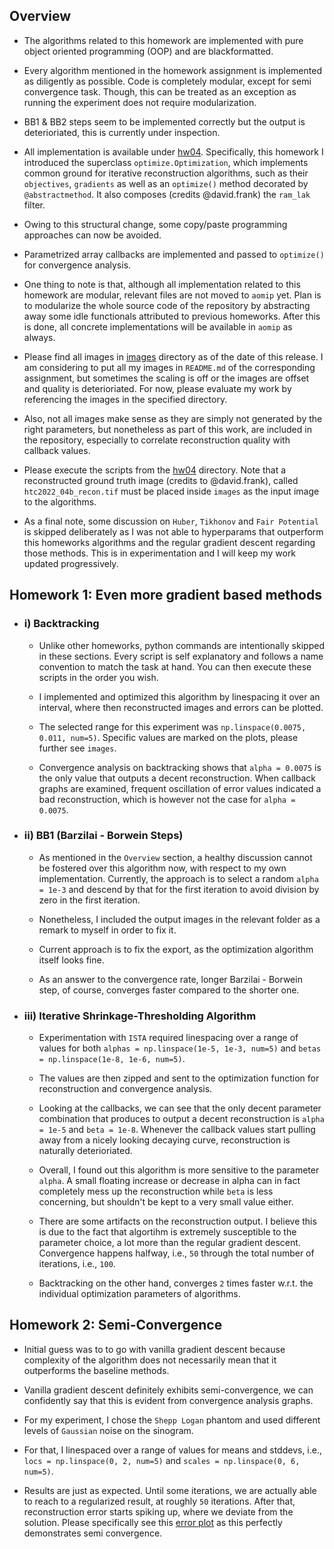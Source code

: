 ## Overview

* The algorithms related to this homework are implemented with pure object oriented programming (OOP) and are blackformatted.

* Every algorithm mentioned in the homework assignment is implemented as diligently as possible. Code is completely modular, except for semi convergence task. Though, this can be treated as an exception as running the experiment does not require modularization.

* BB1 & BB2 steps seem to be implemented correctly but the output is deterioriated, this is currently under inspection.

* All implementation is available under [hw04](https://gitlab.lrz.de/IP/teaching/applied-optimization-methods-for-inverse-problems/aomip-kaan-guney-keklikci/-/tree/main/homework/hw04). Specifically, this homework I introduced the superclass `optimize.Optimization`, which implements common ground for iterative reconstruction algorithms, such as their `objectives`, `gradients` as well as an `optimize()` method decorated by `@abstractmethod`. It also composes (credits @david.frank) the `ram_lak` filter.

* Owing to this structural change, some copy/paste programming approaches can now be avoided. 

* Parametrized array callbacks are implemented and passed to `optimize()` for convergence analysis.

* One thing to note is that, although all implementation related to this homework are modular, relevant files are not moved to `aomip` yet. Plan is to modularize the whole source code of the repository by abstracting away some idle functionals attributed to previous homeworks. After this is done, all concrete implementations will be available in `aomip` as always.

* Please find all images in [images](https://gitlab.lrz.de/IP/teaching/applied-optimization-methods-for-inverse-problems/aomip-kaan-guney-keklikci/-/tree/main/homework/hw04/images/) directory as of the date of this release. I am considering to put all my images in `README.md` of the corresponding assignment, but sometimes the scaling is off or the images are offset and quality is deterioriated. For now, please evaluate my work by referencing the images in the specified directory. 

* Also, not all images make sense as they are simply not generated by the right parameters, but nonetheless as part of this work, are included in the repository, especially to correlate reconstruction quality with callback values.

* Please execute the scripts from the [hw04](https://gitlab.lrz.de/IP/teaching/applied-optimization-methods-for-inverse-problems/aomip-kaan-guney-keklikci/-/tree/main/homework/hw04) directory. Note that a reconstructed ground truth image (credits to @david.frank), called `htc2022_04b_recon.tif` must be placed inside `images` as the input image to the algorithms.

* As a final note, some discussion on `Huber`, `Tikhonov` and `Fair Potential` is skipped deliberately as I was not able to hyperparams that outperform this homeworks algorithms and the regular gradient descent regarding those methods. This is in experimentation and I will keep my work updated progressively.

## Homework 1: Even more gradient based methods

  - ### i) Backtracking

    - Unlike other homeworks, python commands are intentionally skipped in these sections. Every script is self explanatory and follows a name convention to match the task at hand. You can then execute these scripts in the order you wish. 
    
    - I implemented and optimized this algorithm by linespacing it over an interval, where then reconstructed images and errors can be plotted.
    
    - The selected range for this experiment was `np.linspace(0.0075, 0.011, num=5)`. Specific values are marked on the plots, please further see `images`.
    
    - Convergence analysis on backtracking shows that `alpha = 0.0075` is the only value that outputs a decent reconstruction. When callback graphs are examined, frequent oscillation of error values indicated a bad reconstruction, which is however not the case for `alpha = 0.0075`.
    
  - ### ii) BB1 (Barzilai - Borwein Steps)

    - As mentioned in the `Overview` section, a healthy discussion cannot be fostered over this algorithm now, with respect to my own implementation. Currently, the approach is to select a random `alpha = 1e-3` and descend by that for the first iteration to avoid division by zero in the first iteration.

    - Nonetheless, I included the output images in the relevant folder as a remark to myself in order to fix it. 

    - Current approach is to fix the export, as the optimization algorithm itself looks fine.

    - As an answer to the convergence rate, longer Barzilai - Borwein step, of course, converges faster compared to the shorter one.
    
  - ### iii) Iterative Shrinkage-Thresholding Algorithm

    - Experimentation with `ISTA` required linespacing over a range of values for both `alphas = np.linspace(1e-5, 1e-3, num=5)` and `betas = np.linspace(1e-8, 1e-6, num=5)`.

    - The values are then zipped and sent to the optimization function for reconstruction and convergence analysis.

    - Looking at the callbacks, we can see that the only decent parameter combination that produces to output a decent reconstruction is `alpha = 1e-5` and `beta = 1e-8`. Whenever the callback values start pulling away from a nicely looking decaying curve, reconstruction is naturally deterioriated.

    - Overall, I found out this algorithm is more sensitive to the parameter `alpha`. A small floating increase or decrease in alpha can in fact completely mess up the reconstruction while `beta` is less concerning, but shouldn't be kept to a very small value either.

    - There are some artifacts on the reconstruction output. I believe this is due to the fact that algortihm is extremely susceptible to the parameter choice, a lot more than the regular gradient descent. Convergence happens halfway, i.e., `50` through the total number of iterations, i.e., `100`.
     
    - Backtracking on the other hand, converges `2` times faster w.r.t. the individual optimization parameters of algorithms.

    
## Homework 2: Semi-Convergence

- Initial guess was to to go with vanilla gradient descent because complexity of the algorithm does not necessarily mean that it outperforms the baseline methods.

- Vanilla gradient descent definitely exhibits semi-convergence, we can confidently say that this is evident from convergence analysis graphs. 

- For my experiment, I chose the `Shepp Logan` phantom and used different levels of `Gaussian` noise on the sinogram. 

- For that, I linespaced over a range of values for means and stddevs, i.e., `locs = np.linspace(0, 2, num=5)` and `scales = np.linspace(0, 6, num=5)`.

- Results are just as expected. Until some iterations, we are actually able to reach to a regularized result, at roughly `50` iterations. After that, reconstruction error starts spiking up, where we deviate from the solution. Please specifically see this [error plot](https://gitlab.lrz.de/IP/teaching/applied-optimization-methods-for-inverse-problems/aomip-kaan-guney-keklikci/-/tree/main/homework/hw04/images/semi_convergence_error2.png) as this perfectly demonstrates semi convergence.
    
